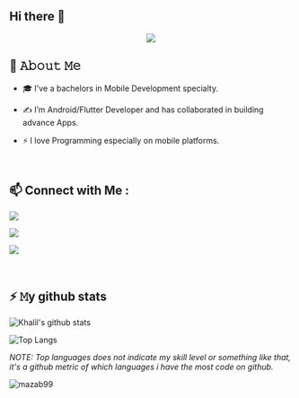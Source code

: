 ## Hi there 👋

<!--
**alisiam1625/alisiam1625** is a ✨ _special_ ✨ repository because its `README.md` (this file) appears on your GitHub profile.

### Hi there 👋
<h1 align="center">I'm Anas Khalil</h1>
<h3 align="center"></h3>

<!-- Typing SVG by DenverCoder1 - https://github.com/DenverCoder1/readme-typing-svg -->
<p align="center">
  <a href="https://github.com/DenverCoder1/readme-typing-svg"><img src="https://readme-typing-svg.herokuapp.com/?lines=Android/Flutter%20Developer;Always%20learning%20new%20things&font=Fira%20Code&center=true&width=440&height=45&color=57bcda&vCenter=true&size=22"></a>
</p> 



## :book: 𝙰𝚋𝚘𝚞𝚝 𝙼𝚎
- 🎓 I've a bachelors in Mobile Development specialty.

- ✍ I’m Android/Flutter Developer and has collaborated in building advance Apps.

- ⚡ I love Programming especially on mobile platforms.

&nbsp;

## 📫 Connect with Me :

<a href="" target="_blank"><img src="https://img.shields.io/badge/-mohamamd%20siam-0077B5?style=for-the-badge&logo=Linkedin&logoColor=white"/></a>

<a href="https://t.me/Anas_shaikhkhalil" target="_blank"><img src="https://img.shields.io/badge/-mohamamd%20siam-0077B5?style=for-the-badge&logo=Telegram&logoColor=white"/></a>

<a href="https://www.instagram.com/king_flutter/" target="_blank"><img src="https://img.shields.io/badge/-mohamamd%20siam-0077B5?style=for-the-badge&logo=instagram&logoColor=white"/></a>


&nbsp;

## ⚡ 𝙼y github stats
![Khalil's github stats](https://github-readme-stats.vercel.app/api?username=anaskhalil123&show_icons=true&count_private=true&style=flat-square&include_all_commits=true&theme=react)


![Top Langs](https://github-readme-stats.vercel.app/api/top-langs/?username=anaskhalil123&style=flat-square&layout=compact&langs_count=8&theme=react) 

*NOTE: Top languages does not indicate my skill level or something like that, it's a github metric of which languages i have the most code on github.*


<p align="left"> <img src="https://komarev.com/ghpvc/?username=anaskhalil123&label=Profile%20views&color=0e75b6&style=flat" alt="mazab99" /> </p>
